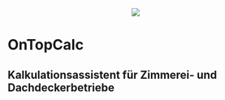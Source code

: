 <p align="center">
  <img src="https://www.dropbox.com/s/b4e9bl2dxebqswk/logomini.png?dl=1"/>
</p>


# OnTopCalc
## Kalkulationsassistent für Zimmerei- und Dachdeckerbetriebe